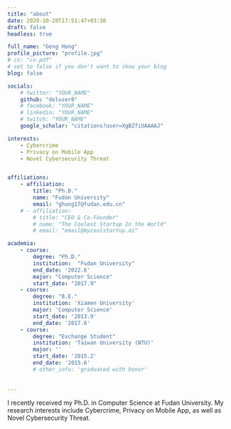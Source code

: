 ```yaml
---
title: "about"
date: 2020-10-20T17:51:47+03:30
draft: false
headless: true

full_name: "Geng Hong"
profile_picture: "profile.jpg"
# cv: "cv.pdf"
# set to false if you don't want to show your blog
blog: false

socials:
    # twitter: "YOUR_NAME"
    github: "deluser8"
    # facebook: "YOUR_NAME"
    # linkedin: "YOUR_NAME"
    # twitch: "YOUR_NAME"
    google_scholar: "citations?user=XgBZfiUAAAAJ"

interests:
    - Cybercrime
    - Privacy on Mobile App
    - Novel Cybersecurity Threat


affiliations:
    - affiliation:
        title: "Ph.D."
        name: "Fudan University"
        email: "ghong17@fudan.edu.cn"
    # - affiliation:
        # title: "CEO & Co-Founder"
        # name: "The Coolest Startup In the World"
        # email: "email@mycoolstartup.ai"

academia:
    - course:
        degree: "Ph.D."
        institution:  "Fudan University"
        end_date: '2022.6'
        major: "Computer Science"
        start_date: "2017.9"
    - course:
        degree: "B.E."
        institution: 'Xiamen University'
        major: 'Computer Science'
        start_date: '2013.9'
        end_date: '2017.6'
    - course:
        degree: "Exchange Student"
        institution: 'Taiwan University (NTU)'
        major: ''
        start_date: '2015.2'
        end_date: '2015.6'
        # other_info: 'graduated with honor'
        
        
---
```



I recently received my Ph.D. in Computer Science at Fudan University. My research interests include Cybercrime, Privacy on Mobile App, as well as Novel Cybersecurity Threat.


<!-- **Donec** sollicitudin, [ante][1] pulvinar tincidunt luctus, dolor mauris lobortis ex, id tincidunt metus risus nec ex. Curabitur magna mauris, facilisis vitae porttitor vitae, tincidunt sed mi. In at dui lectus. Integer ante arcu, vestibulum fermentum ante eu, maximus maximus quam. Curabitur placerat cursus posuere. Phasellus dui lorem, varius a augue non, eleifend accumsan mauris. Aenean varius posuere feugiat. In hac habitasse platea dictumst. Aenean quis ex quis nisl consequat fermentum in vitae nunc. Proin consectetur ac nulla in tempus. Maecenas enim nisi, pulvinar sit amet fermentum eget, ultrices vitae enim. Etiam vel sollicitudin felis. -->


<!-- Donec sollicitudin, ante pulvinar tincidunt luctus, dolor mauris lobortis ex, id tincidunt metus risus nec ex. Curabitur magna mauris, facilisis vitae porttitor vitae,  -->


<!-- [1]: ahadsfsa.com -->